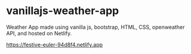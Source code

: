 # vanillajs-weather-app

Weather App made using vanilla js, bootstrap, HTML, CSS, openweather API, and hosted on Netlify.


https://festive-euler-94d8f4.netlify.app 
